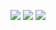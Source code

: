 
![](https://im7.ezgif.com/tmp/ezgif-7-79469ecef7d4.gif)
![](https://im7.ezgif.com/tmp/ezgif-7-a99ae3765449.gif)
![](https://im7.ezgif.com/tmp/ezgif-7-e2cc6b210f37.gif)
